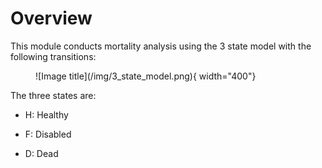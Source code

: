 # Overview

This module conducts mortality analysis using the 3 state model with the following transitions: 

<figure markdown>
  ![Image title](/img/3_state_model.png){ width="400"}
</figure>

The three states are: 

* H: Healthy

* F: Disabled 

* D: Dead

